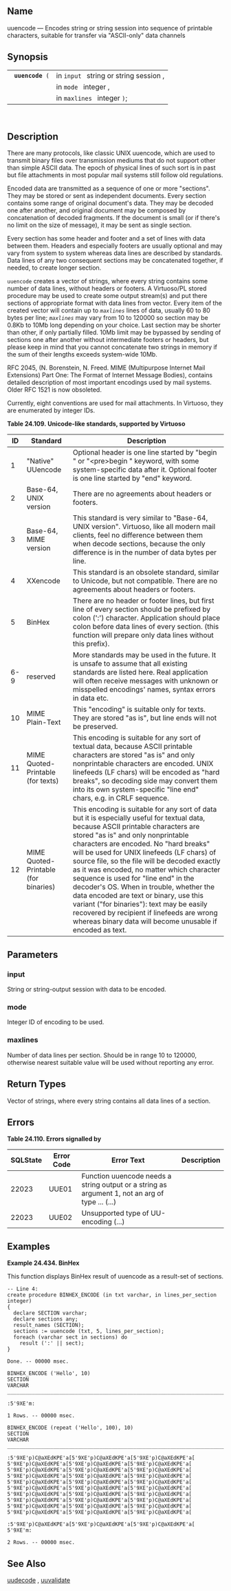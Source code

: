 <div id="fn_uuencode" class="refentry">

<div class="titlepage">

</div>

<div class="refnamediv">

## Name

uuencode — Encodes string or string session into sequence of printable
characters, suitable for transfer via "ASCII-only" data channels

</div>

<div class="refsynopsisdiv">

## Synopsis

<div id="fsyn_uuencode" class="funcsynopsis">

|                       |                                        |
|-----------------------|----------------------------------------|
| ` `**`uuencode`**` (` | in `input ` string or string session , |
|                       | in `mode ` integer ,                   |
|                       | in `maxlines ` integer `)`;            |

<div class="funcprototype-spacer">

 

</div>

</div>

</div>

<div id="desc_uuencode" class="refsect1">

## Description

There are many protocols, like classic UNIX uuencode, which are used to
transmit binary files over transmission mediums that do not support
other than simple ASCII data. The epoch of physical lines of such sort
is in past but file attachments in most popular mail systems still
follow old regulations.

Encoded data are transmitted as a sequence of one or more "sections".
They may be stored or sent as independent documents. Every section
contains some range of original document's data. They may be decoded one
after another, and original document may be composed by concatenation of
decoded fragments. If the document is small (or if there's no limit on
the size of message), it may be sent as single section.

Every section has some header and footer and a set of lines with data
between them. Headers and especially footers are usually optional and
may vary from system to system whereas data lines are described by
standards. Data lines of any two consequent sections may be concatenated
together, if needed, to create longer section.

`uuencode` creates a vector of strings, where every string contains some
number of data lines, without headers or footers. A Virtuoso/PL stored
procedure may be used to create some output stream(s) and put there
sections of appropriate format with data lines from vector. Every item
of the created vector will contain up to *`maxlines`* lines of data,
usually 60 to 80 bytes per line; *`maxlines`* may vary from 10 to 120000
so section may be 0.8Kb to 10Mb long depending on your choice. Last
section may be shorter than other, if only partially filled. 10Mb limit
may be bypassed by sending of sections one after another without
intermediate footers or headers, but please keep in mind that you cannot
concatenate two strings in memory if the sum of their lengths exceeds
system-wide 10Mb.

RFC 2045, (N. Borenstein, N. Freed. MIME (Multipurpose Internet Mail
Extensions) Part One: The Format of Internet Message Bodies), contains
detailed description of most important encodings used by mail systems.
Older RFC 1521 is now obsoleted.

Currently, eight conventions are used for mail attachments. In Virtuoso,
they are enumerated by integer IDs.

<div id="id117145" class="table">

**Table 24.109. Unicode-like standards, supported by Virtuoso**

<div class="table-contents">

| ID  | Standard                             | Description                                                                                                                                                                                                                                                                                                                                                                                                                                                                                                                                                                                                                                       |
|-----|--------------------------------------|---------------------------------------------------------------------------------------------------------------------------------------------------------------------------------------------------------------------------------------------------------------------------------------------------------------------------------------------------------------------------------------------------------------------------------------------------------------------------------------------------------------------------------------------------------------------------------------------------------------------------------------------------|
| 1   | "Native" UUencode                    | Optional header is one line started by "begin " or "\<pre\>begin " keyword, with some system-specific data after it. Optional footer is one line started by "end" keyword.                                                                                                                                                                                                                                                                                                                                                                                                                                                                        |
| 2   | Base-64, UNIX version                | There are no agreements about headers or footers.                                                                                                                                                                                                                                                                                                                                                                                                                                                                                                                                                                                                 |
| 3   | Base-64, MIME version                | This standard is very similar to "Base-64, UNIX version". Virtuoso, like all modern mail clients, feel no difference between them when decode sections, because the only difference is in the number of data bytes per line.                                                                                                                                                                                                                                                                                                                                                                                                                      |
| 4   | XXencode                             | This standard is an obsolete standard, similar to Unicode, but not compatible. There are no agreements about headers or footers.                                                                                                                                                                                                                                                                                                                                                                                                                                                                                                                  |
| 5   | BinHex                               | There are no header or footer lines, but first line of every section should be prefixed by colon (':') character. Application should place colon before data lines of every section. (this function will prepare only data lines without this prefix).                                                                                                                                                                                                                                                                                                                                                                                            |
| 6-9 | reserved                             | More standards may be used in the future. It is unsafe to assume that all existing standards are listed here. Real application will often receive messages with unknown or misspelled encodings' names, syntax errors in data etc.                                                                                                                                                                                                                                                                                                                                                                                                                |
| 10  | MIME Plain-Text                      | This "encoding" is suitable only for texts. They are stored "as is", but line ends will not be preserved.                                                                                                                                                                                                                                                                                                                                                                                                                                                                                                                                         |
| 11  | MIME Quoted-Printable (for texts)    | This encoding is suitable for any sort of textual data, because ASCII printable characters are stored "as is" and only nonprintable characters are encoded. UNIX linefeeds (LF chars) will be encoded as "hard breaks", so decoding side may convert them into its own system-specific "line end" chars, e.g. in CRLF sequence.                                                                                                                                                                                                                                                                                                                   |
| 12  | MIME Quoted-Printable (for binaries) | This encoding is suitable for any sort of data but it is especially useful for textual data, because ASCII printable characters are stored "as is" and only nonprintable characters are encoded. No "hard breaks" will be used for UNIX linefeeds (LF chars) of source file, so the file will be decoded exactly as it was encoded, no matter which character sequence is used for "line end" in the decoder's OS. When in trouble, whether the data encoded are text or binary, use this variant ("for binaries"): text may be easily recovered by recipient if linefeeds are wrong whereas binary data will become unusable if encoded as text. |

</div>

</div>

  

</div>

<div id="params_uuencode" class="refsect1">

## Parameters

<div id="id117192" class="refsect2">

### input

String or string-output session with data to be encoded.

</div>

<div id="id117195" class="refsect2">

### mode

Integer ID of encoding to be used.

</div>

<div id="id117198" class="refsect2">

### maxlines

Number of data lines per section. Should be in range 10 to 120000,
otherwise nearest suitable value will be used without reporting any
error.

</div>

</div>

<div id="ret_uuencode" class="refsect1">

## Return Types

Vector of strings, where every string contains all data lines of a
section.

</div>

<div id="errors_uuencode_01" class="refsect1">

## Errors

<div id="id117206" class="table">

**Table 24.110. Errors signalled by**

<div class="table-contents">

| SQLState                              | Error Code                            | Error Text                                                                                                                      | Description |
|---------------------------------------|---------------------------------------|---------------------------------------------------------------------------------------------------------------------------------|-------------|
| <span class="errorcode">22023 </span> | <span class="errorcode">UUE01 </span> | <span class="errortext">Function uuencode needs a string output or a string as argument 1, not an arg of type ... (...) </span> |             |
| <span class="errorcode">22023 </span> | <span class="errorcode">UUE02 </span> | <span class="errortext">Unsupported type of UU-encoding (...) </span>                                                           |             |

</div>

</div>

  

</div>

<div id="examples_uuencode" class="refsect1">

## Examples

<div id="ex_uuencode" class="example">

**Example 24.434. BinHex**

<div class="example-contents">

This function displays BinHex result of uuencode as a result-set of
sections.

``` screen
-- Line 4:
create procedure BINHEX_ENCODE (in txt varchar, in lines_per_section integer)
{
  declare SECTION varchar;
  declare sections any;
  result_names (SECTION);
  sections := uuencode (txt, 5, lines_per_section);
  foreach (varchar sect in sections) do
    result (':' || sect);
}

Done. -- 00000 msec.

BINHEX_ENCODE ('Hello', 10)
SECTION
VARCHAR
_______________________________________________________________________________

:5'9XE'm:

1 Rows. -- 00000 msec.

BINHEX_ENCODE (repeat ('Hello', 100), 10)
SECTION
VARCHAR
_______________________________________________________________________________

:5'9XE'p)C@aXEdKPE'a[5'9XE'p)C@aXEdKPE'a[5'9XE'p)C@aXEdKPE'a[
5'9XE'p)C@aXEdKPE'a[5'9XE'p)C@aXEdKPE'a[5'9XE'p)C@aXEdKPE'a[
5'9XE'p)C@aXEdKPE'a[5'9XE'p)C@aXEdKPE'a[5'9XE'p)C@aXEdKPE'a[
5'9XE'p)C@aXEdKPE'a[5'9XE'p)C@aXEdKPE'a[5'9XE'p)C@aXEdKPE'a[
5'9XE'p)C@aXEdKPE'a[5'9XE'p)C@aXEdKPE'a[5'9XE'p)C@aXEdKPE'a[
5'9XE'p)C@aXEdKPE'a[5'9XE'p)C@aXEdKPE'a[5'9XE'p)C@aXEdKPE'a[
5'9XE'p)C@aXEdKPE'a[5'9XE'p)C@aXEdKPE'a[5'9XE'p)C@aXEdKPE'a[
5'9XE'p)C@aXEdKPE'a[5'9XE'p)C@aXEdKPE'a[5'9XE'p)C@aXEdKPE'a[
5'9XE'p)C@aXEdKPE'a[5'9XE'p)C@aXEdKPE'a[5'9XE'p)C@aXEdKPE'a[
5'9XE'p)C@aXEdKPE'a[5'9XE'p)C@aXEdKPE'a[5'9XE'p)C@aXEdKPE'a[

:5'9XE'p)C@aXEdKPE'a[5'9XE'p)C@aXEdKPE'a[5'9XE'p)C@aXEdKPE'a[
5'9XE'm:

2 Rows. -- 00000 msec.
```

</div>

</div>

  

</div>

<div id="seealso_uuencode" class="refsect1">

## See Also

<a href="fn_uudecode.html" class="link" title="uudecode">uudecode</a> ,
<a href="fn_uudecode.html" class="link" title="uudecode">uuvalidate</a>

</div>

</div>
